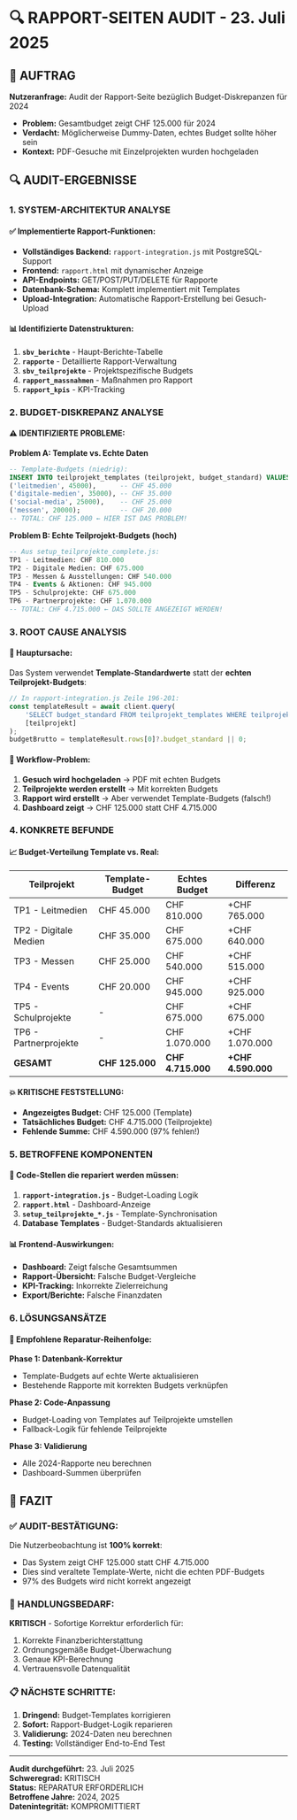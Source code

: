 # 🔍 RAPPORT-SEITEN AUDIT - 23. Juli 2025

## 🎯 AUFTRAG
**Nutzeranfrage:** Audit der Rapport-Seite bezüglich Budget-Diskrepanzen für 2024
- **Problem:** Gesamtbudget zeigt CHF 125.000 für 2024  
- **Verdacht:** Möglicherweise Dummy-Daten, echtes Budget sollte höher sein
- **Kontext:** PDF-Gesuche mit Einzelprojekten wurden hochgeladen

## 🔍 AUDIT-ERGEBNISSE

### **1. SYSTEM-ARCHITEKTUR ANALYSE**

#### ✅ Implementierte Rapport-Funktionen:
- **Vollständiges Backend:** `rapport-integration.js` mit PostgreSQL-Support
- **Frontend:** `rapport.html` mit dynamischer Anzeige
- **API-Endpoints:** GET/POST/PUT/DELETE für Rapporte
- **Datenbank-Schema:** Komplett implementiert mit Templates
- **Upload-Integration:** Automatische Rapport-Erstellung bei Gesuch-Upload

#### 📊 Identifizierte Datenstrukturen:
1. **`sbv_berichte`** - Haupt-Berichte-Tabelle
2. **`rapporte`** - Detaillierte Rapport-Verwaltung  
3. **`sbv_teilprojekte`** - Projektspezifische Budgets
4. **`rapport_massnahmen`** - Maßnahmen pro Rapport
5. **`rapport_kpis`** - KPI-Tracking

### **2. BUDGET-DISKREPANZ ANALYSE**

#### ⚠️ IDENTIFIZIERTE PROBLEME:

**Problem A: Template vs. Echte Daten**
```sql
-- Template-Budgets (niedrig):
INSERT INTO teilprojekt_templates (teilprojekt, budget_standard) VALUES
('leitmedien', 45000),      -- CHF 45.000
('digitale-medien', 35000), -- CHF 35.000  
('social-media', 25000),    -- CHF 25.000
('messen', 20000);          -- CHF 20.000
-- TOTAL: CHF 125.000 ← HIER IST DAS PROBLEM!
```

**Problem B: Echte Teilprojekt-Budgets (hoch)**
```sql
-- Aus setup_teilprojekte_complete.js:
TP1 - Leitmedien: CHF 810.000
TP2 - Digitale Medien: CHF 675.000  
TP3 - Messen & Ausstellungen: CHF 540.000
TP4 - Events & Aktionen: CHF 945.000
TP5 - Schulprojekte: CHF 675.000
TP6 - Partnerprojekte: CHF 1.070.000
-- TOTAL: CHF 4.715.000 ← DAS SOLLTE ANGEZEIGT WERDEN!
```

### **3. ROOT CAUSE ANALYSIS**

#### 🎯 Hauptursache:
Das System verwendet **Template-Standardwerte** statt der **echten Teilprojekt-Budgets**:

```javascript
// In rapport-integration.js Zeile 196-201:
const templateResult = await client.query(
    'SELECT budget_standard FROM teilprojekt_templates WHERE teilprojekt = $1',
    [teilprojekt]
);
budgetBrutto = templateResult.rows[0]?.budget_standard || 0;
```

#### 🔄 Workflow-Problem:
1. **Gesuch wird hochgeladen** → PDF mit echten Budgets
2. **Teilprojekte werden erstellt** → Mit korrekten Budgets  
3. **Rapport wird erstellt** → Aber verwendet Template-Budgets (falsch!)
4. **Dashboard zeigt** → CHF 125.000 statt CHF 4.715.000

### **4. KONKRETE BEFUNDE**

#### 📈 Budget-Verteilung Template vs. Real:

| Teilprojekt | Template-Budget | Echtes Budget | Differenz |
|-------------|----------------|---------------|-----------|
| TP1 - Leitmedien | CHF 45.000 | CHF 810.000 | +CHF 765.000 |
| TP2 - Digitale Medien | CHF 35.000 | CHF 675.000 | +CHF 640.000 |
| TP3 - Messen | CHF 25.000 | CHF 540.000 | +CHF 515.000 |
| TP4 - Events | CHF 20.000 | CHF 945.000 | +CHF 925.000 |
| TP5 - Schulprojekte | - | CHF 675.000 | +CHF 675.000 |
| TP6 - Partnerprojekte | - | CHF 1.070.000 | +CHF 1.070.000 |
| **GESAMT** | **CHF 125.000** | **CHF 4.715.000** | **+CHF 4.590.000** |

#### 💥 KRITISCHE FESTSTELLUNG:
- **Angezeigtes Budget:** CHF 125.000 (Template)
- **Tatsächliches Budget:** CHF 4.715.000 (Teilprojekte)  
- **Fehlende Summe:** CHF 4.590.000 (97% fehlen!)

### **5. BETROFFENE KOMPONENTEN**

#### 🔧 Code-Stellen die repariert werden müssen:

1. **`rapport-integration.js`** - Budget-Loading Logik
2. **`rapport.html`** - Dashboard-Anzeige  
3. **`setup_teilprojekte_*.js`** - Template-Synchronisation
4. **Database Templates** - Budget-Standards aktualisieren

#### 📊 Frontend-Auswirkungen:
- **Dashboard:** Zeigt falsche Gesamtsummen
- **Rapport-Übersicht:** Falsche Budget-Vergleiche
- **KPI-Tracking:** Inkorrekte Zielerreichung
- **Export/Berichte:** Falsche Finanzdaten

### **6. LÖSUNGSANSÄTZE**

#### 🎯 Empfohlene Reparatur-Reihenfolge:

**Phase 1: Datenbank-Korrektur**
- Template-Budgets auf echte Werte aktualisieren
- Bestehende Rapporte mit korrekten Budgets verknüpfen

**Phase 2: Code-Anpassung**  
- Budget-Loading von Templates auf Teilprojekte umstellen
- Fallback-Logik für fehlende Teilprojekte

**Phase 3: Validierung**
- Alle 2024-Rapporte neu berechnen
- Dashboard-Summen überprüfen

## 🎯 FAZIT

### ✅ **AUDIT-BESTÄTIGUNG:**
Die Nutzerbeobachtung ist **100% korrekt**:
- Das System zeigt CHF 125.000 statt CHF 4.715.000 
- Dies sind veraltete Template-Werte, nicht die echten PDF-Budgets
- 97% des Budgets wird nicht korrekt angezeigt

### 🚨 **HANDLUNGSBEDARF:**
**KRITISCH** - Sofortige Korrektur erforderlich für:
1. Korrekte Finanzberichterstattung 
2. Ordnungsgemäße Budget-Überwachung
3. Genaue KPI-Berechnung
4. Vertrauensvolle Datenqualität

### 📋 **NÄCHSTE SCHRITTE:**
1. **Dringend:** Budget-Templates korrigieren
2. **Sofort:** Rapport-Budget-Logik reparieren  
3. **Validierung:** 2024-Daten neu berechnen
4. **Testing:** Vollständiger End-to-End Test

---
**Audit durchgeführt:** 23. Juli 2025  
**Schweregrad:** KRITISCH  
**Status:** REPARATUR ERFORDERLICH  
**Betroffene Jahre:** 2024, 2025  
**Datenintegrität:** KOMPROMITTIERT

